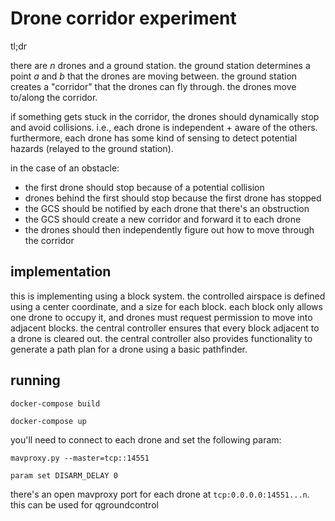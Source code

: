# Drone corridor experiment

tl;dr

there are *n* drones and a ground station.
the ground station determines a point *a* and *b* that the drones are moving between.
the ground station creates a "corridor" that the drones can fly through.
the drones move to/along the corridor.

if something gets stuck in the corridor, the drones should dynamically stop and avoid collisions.
i.e., each drone is independent + aware of the others.
furthermore, each drone has some kind of sensing to detect potential hazards (relayed to the ground station).

in the case of an obstacle:

* the first drone should stop because of a potential collision
* drones behind the first should stop because the first drone has stopped
* the GCS should be notified by each drone that there's an obstruction
* the GCS should create a new corridor and forward it to each drone
* the drones should then independently figure out how to move through the corridor

## implementation

this is implementing using a block system.
the controlled airspace is defined using a center coordinate, and a size for each block.
each block only allows one drone to occupy it, and drones must request permission to move into adjacent blocks.
the central controller ensures that every block adjacent to a drone is cleared out.
the central controller also provides functionality to generate a path plan for a drone using a basic pathfinder.

## running

```
docker-compose build

docker-compose up
```

you'll need to connect to each drone and set the following param:

```
mavproxy.py --master=tcp::14551

param set DISARM_DELAY 0
```

there's an open mavproxy port for each drone at `tcp:0.0.0.0:14551...n`.
this can be used for qgroundcontrol
